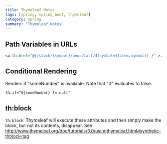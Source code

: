 ```yaml
---
title: Thymeleaf Notes
tags: [spring, spring_boot, thymeleaf]
category: spring
summary: "Thymeleaf Notes"
---
```


## Path Variables in URLs

~~~html
<a th:href="@{/stock/{symbol}/news/last/4(symbol=${item.symbol}) }" >...</a>
~~~

## Conditional Rendering

Renders if "someNumber" is available. Note that "0" evaluates to false.
~~~html
th:if="${someNumber} != null"
~~~

## th:block

`th:block`: Thymeleaf will execute these attributes and then simply make the block, but not its contents, disappear.
See <http://www.thymeleaf.org/doc/tutorials/3.0/usingthymeleaf.html#synthetic-thblock-tag>
